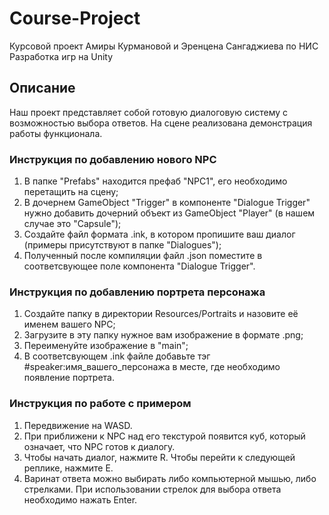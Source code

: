 # Course-Project
Курсовой проект Амиры Курмановой и Эренцена Сангаджиева по НИС Разработка игр на Unity

## Описание
Наш проект представляет собой готовую диалоговую систему с возможностью выбора ответов. На сцене реализована демонстрация работы функционала. 

### Инструкция по добавлению нового NPC
1. В папке "Prefabs" находится префаб "NPC1", его необходимо перетащить на сцену;
2. В дочернем GameObject "Trigger" в компоненте "Dialogue Trigger" нужно добавить дочерний объект из GameObject "Player" (в нашем случае это "Capsule");
3. Создайте файл формата .ink, в котором пропишите ваш диалог (примеры присутствуют в папке "Dialogues");
4. Полученный после компиляции файл .json поместите в соответсвующее поле компонента "Dialogue Trigger".
   
### Инструкция по добавлению портрета персонажа
1. Создайте папку в директории Resources/Portraits и назовите её именем вашего NPC;
2. Загрузите в эту папку нужное вам изображение в формате .png;
3. Переименуйте изображение в "main";
4. В соответсвующем .ink файле добавьте тэг #speaker:имя_вашего_персонажа в месте, где необходимо появление портрета.

### Инструкция по работе с примером
1. Передвижение на WASD.
2. При приближени к NPC над его текстурой появится куб, который означает, что NPC готов к диалогу.
3. Чтобы начать диалог, нажмите R. Чтобы перейти к следующей реплике, нажмите E.
4. Варинат ответа можно выбирать либо компьютерной мышью, либо стрелками. При использовании стрелок для выбора ответа необходимо нажать Enter.

